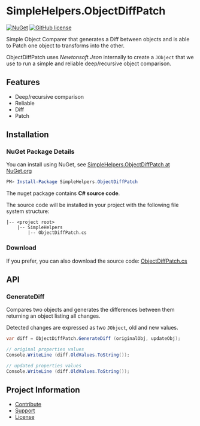 SimpleHelpers.ObjectDiffPatch
===========

[![NuGet](https://img.shields.io/nuget/v/SimpleHelpers.ObjectDiffPatch.svg?maxAge=1200&style=flat-square)](https://www.nuget.org/packages/SimpleHelpers.ObjectDiffPatch/)
[![GitHub license](https://img.shields.io/badge/license-MIT-brightgreen.svg?maxAge=3600&style=flat-square)](https://raw.githubusercontent.com/khalidsalomao/SimpleHelpers.Net/master/SimpleHelpers/LICENSE.txt)

Simple Object Comparer that generates a Diff between objects and is able to Patch one object to transforms into the other.

ObjectDiffPatch uses *Newtonsoft.Json* internally to create a `JObject` that we use to run a simple and reliable deep/recursive object comparison.


Features
--------

* Deep/recursive comparison
* Reliable
* Diff
* Patch

Installation
------------

### NuGet Package Details

You can install using NuGet, see [SimpleHelpers.ObjectDiffPatch at NuGet.org](https://www.nuget.org/packages/SimpleHelpers.ObjectDiffPatch/)

```powershell
PM> Install-Package SimpleHelpers.ObjectDiffPatch
```

The nuget package contains **C# source code**.

The source code will be installed in your project with the following file system structure:

```
|-- <project root>
    |-- SimpleHelpers
        |-- ObjectDiffPatch.cs
```

### Download

If you prefer, you can also download the source code: [ObjectDiffPatch.cs](https://raw.githubusercontent.com/khalidsalomao/SimpleHelpers.Net/master/SimpleHelpers/ObjectDiffPatch.cs)


API
--------

### GenerateDiff

Compares two objects and generates the differences between them returning an object listing all changes.

Detected changes are expressed as two `JObject`, old and new values.


```csharp
var diff = ObjectDiffPatch.GenerateDiff (originalObj, updateObj);

// original properties values
Console.WriteLine (diff.OldValues.ToString());

// updated properties values
Console.WriteLine (diff.OldValues.ToString());
```


Project Information
-------------------

* [Contribute](../#contribute)
* [Support](../#support)
* [License](../#license)
